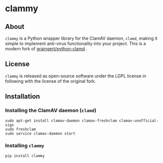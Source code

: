 # clammy

## About
`clammy` is a Python wrapper library for the ClamAV daemon, `clamd`, making it simple to implement anti-virus functionality into your project. This is a modern fork of [graingert/python-clamd](https://github.com/graingert/python-clamd) .

## License
`clammy` is released as open-source software under the LGPL license in following with the license of the original fork.

## Installation

### Installing the ClamAV daemon (`clamd`)

```
sudo apt-get install clamav-daemon clamav-freshclam clamav-unofficial-sigs
sudo freshclam
sudo service clamav-daemon start
```

### Installing `clammy`

```
pip install clammy
```
